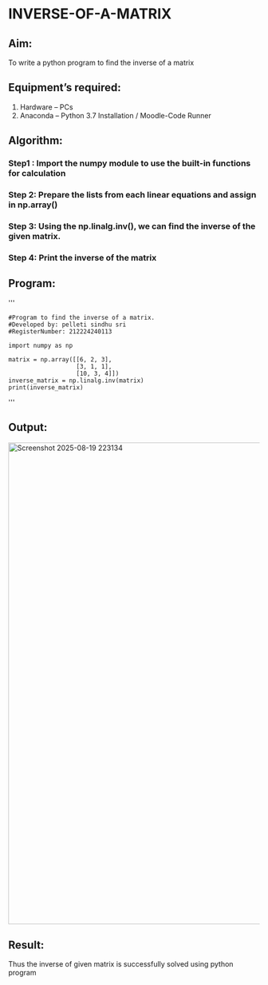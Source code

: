 # INVERSE-OF-A-MATRIX
## Aim:
To write a python program to find the inverse of a matrix
## Equipment’s required:
1. 	Hardware – PCs
2. 	Anaconda – Python 3.7 Installation / Moodle-Code Runner
## Algorithm:
### Step1 : Import the numpy module to use the built-in functions for calculation
### Step 2: Prepare the lists from each linear equations and assign in np.array()
### Step 3: Using the np.linalg.inv(), we can find the inverse of the given matrix.
### Step 4: Print the inverse of the matrix

## Program:
'''

    #Program to find the inverse of a matrix.
    #Developed by: pelleti sindhu sri
    #RegisterNumber: 212224240113

    import numpy as np

    matrix = np.array([[6, 2, 3],
                       [3, 1, 1],
                       [10, 3, 4]])
    inverse_matrix = np.linalg.inv(matrix)
    print(inverse_matrix)

'''
## Output:
<img width="1432" height="964" alt="Screenshot 2025-08-19 223134" src="https://github.com/user-attachments/assets/41cab242-cb6b-43ae-930b-20f1dbe9a6da" />


## Result:
Thus the inverse of given matrix is successfully solved using python program


